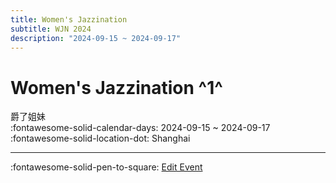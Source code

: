 ```yaml
---
title: Women's Jazzination
subtitle: WJN 2024
description: "2024-09-15 ~ 2024-09-17"
---
```


# Women's Jazzination ^1^

爵了姐妹  
:fontawesome-solid-calendar-days: 2024-09-15 ~ 2024-09-17  
:fontawesome-solid-location-dot: Shanghai  

---

:fontawesome-solid-pen-to-square: [Edit Event](https://github.com/swingdance/events/issues/new?assignees=&labels=update+event&projects=&template=03-update_entity.yml&title=Update%20Event%3A%202024%2Fzh_CN%20%E2%80%A2%20Women%27s%20Jazzination&region=zh_CN&year=2024&id=womens-jazzination-2024&name=Women%27s%20Jazzination&org_id=)
